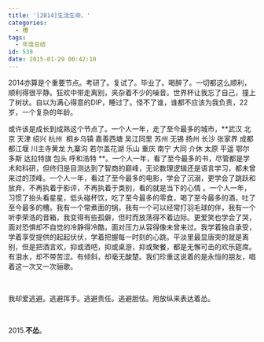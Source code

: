 ```yaml
---
title: '[2014]生活生命、'
categories:
  - 槽
tags:
  - 年度总结
id: 539
date: 2015-01-29 00:42:10
---
```


2014亦算是个重要节点。考研了。复试了。毕业了。喝醉了。一切都这么顺利，顺利得很平静。狂欢中带走离别，夹杂着不少的噪音。世界杯让我忘了自己，撞上了树状。自以为满心得意的DIP，睡过了。怪不了谁，谁都不应该为我负责，22岁，一个复杂的年龄。

或许该是成长到成熟这个节点了。一个人一年，走了至今最多的城市，**武汉 北京 天津 绍兴 杭州  桐乡乌镇 嘉善西塘 吴江同里 苏州 无锡 扬州 长沙 张家界 成都 都江堰 川主寺黄龙 九寨沟 若尔盖花湖 乐山 重庆 南宁 大同 介休 太原 平遥 鄂尔多斯 达拉特旗 包头 呼和浩特 **。一个人一年，看了至今最多的书，尽管都是学术和科研，但终归是目测达到了智商的巅峰，无论数理逻辑还是语言学习，都未曾来过的顶峰。一个人一年，看过了至今最多的电影，学会了沉溺，更学会了跳跃和放弃，不再执着于影评，不再执着于类别，看的就是当下的心情 。一个人一年，习惯了抬头看星星，低头碰杯饮，吃了至今最多的零食，喝了至今最多的酒，吐了至今最多的槽。我有一个常煮面的锅，我有一个可以经常打羽毛球的伴，我有一个听李荣浩的音箱，我变得有些孤僻，但时而放荡得不着边际。更爱笑也学会了哭，面对恐惧却不自觉的冷静得冷酷，面对压力从容得像未曾来过。我学着独自承受，学着享受提供的起起伏伏，学着把握每一时刻的心跳。平淡里最显唐突的就是离别，但是把酒言欢，抑或酒吧，抑或桌游，抑或聚餐，都是无懈可击的欢乐筵席。有泪水，却不带苦涩。有倾斜，却毫无酸楚。我们珍重这说着的是永恒的朋友，唱着这一次又一次骊歌。

&nbsp;

我却爱逃避。逃避挥手。逃避责任。逃避胆怯。用放纵来表达着怂。

&nbsp;

2015.**不怂**。